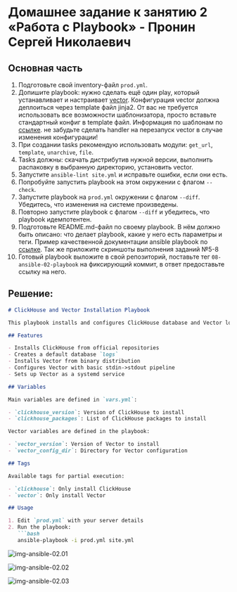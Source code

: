 # Домашнее задание к занятию 2 «Работа с Playbook» - Пронин Сергей Николаевич

## Основная часть

1. Подготовьте свой inventory-файл `prod.yml`.
2. Допишите playbook: нужно сделать ещё один play, который устанавливает и настраивает [vector](https://vector.dev). Конфигурация vector должна деплоиться через template файл jinja2. От вас не требуется использовать все возможности шаблонизатора, просто вставьте стандартный конфиг в template файл. Информация по шаблонам по [ссылке](https://www.dmosk.ru/instruktions.php?object=ansible-nginx-install). не забудьте сделать handler на перезапуск vector в случае изменения конфигурации!
3. При создании tasks рекомендую использовать модули: `get_url`, `template`, `unarchive`, `file`.
4. Tasks должны: скачать дистрибутив нужной версии, выполнить распаковку в выбранную директорию, установить vector.
5. Запустите `ansible-lint site.yml` и исправьте ошибки, если они есть.
6. Попробуйте запустить playbook на этом окружении с флагом `--check`.
7. Запустите playbook на `prod.yml` окружении с флагом `--diff`. Убедитесь, что изменения на системе произведены.
8. Повторно запустите playbook с флагом `--diff` и убедитесь, что playbook идемпотентен.
9. Подготовьте README.md-файл по своему playbook. В нём должно быть описано: что делает playbook, какие у него есть параметры и теги. Пример качественной документации ansible playbook по [ссылке](https://github.com/opensearch-project/ansible-playbook). Так же приложите скриншоты выполнения заданий №5-8
10. Готовый playbook выложите в свой репозиторий, поставьте тег `08-ansible-02-playbook` на фиксирующий коммит, в ответ предоставьте ссылку на него.

## Решение:

```markdown
# ClickHouse and Vector Installation Playbook

This playbook installs and configures ClickHouse database and Vector log collector on Ubuntu servers.

## Features

- Installs ClickHouse from official repositories
- Creates a default database `logs`
- Installs Vector from binary distribution
- Configures Vector with basic stdin->stdout pipeline
- Sets up Vector as a systemd service

## Variables

Main variables are defined in `vars.yml`:

- `clickhouse_version`: Version of ClickHouse to install
- `clickhouse_packages`: List of ClickHouse packages to install

Vector variables are defined in the playbook:

- `vector_version`: Version of Vector to install
- `vector_config_dir`: Directory for Vector configuration

## Tags

Available tags for partial execution:

- `clickhouse`: Only install ClickHouse
- `vector`: Only install Vector

## Usage

1. Edit `prod.yml` with your server details
2. Run the playbook:
   ```bash
   ansible-playbook -i prod.yml site.yml
```

![img-ansible-02.01](images/img-ansible-02.01)

![img-ansible-02.02](images/img-ansible-02.02)

![img-ansible-02.03](images/img-ansible-02.03)

